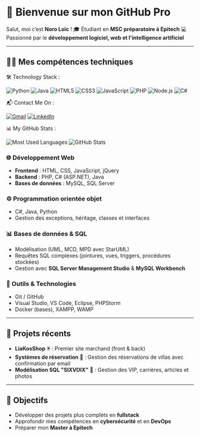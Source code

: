 # 👋 Bienvenue sur mon GitHub Pro

Salut, moi c’est **Noro Loïc** !
🎓 Étudiant en **MSC préparatoire à Epitech**
💻 Passionné par le **développement logiciel, web et l'intelligence artificiel**

---

## 🧑‍💻 Mes compétences techniques

🛠 Technology Stack :

![Python](https://img.shields.io/badge/-Python-3776AB?logo=python&logoColor=white)
![Java](https://img.shields.io/badge/-Java-007396?logo=java&logoColor=white)
![HTML5](https://img.shields.io/badge/-HTML5-E34F26?logo=html5&logoColor=white)
![CSS3](https://img.shields.io/badge/-CSS3-1572B6?logo=css3&logoColor=white)
![JavaScript](https://img.shields.io/badge/-JavaScript-F7DF1E?logo=javascript&logoColor=black)
![PHP](https://img.shields.io/badge/-PHP-777BB4?logo=php&logoColor=white)
![Node.js](https://img.shields.io/badge/-Node.js-339933?logo=node.js&logoColor=white)
![C#](https://img.shields.io/badge/-C%23-239120?logo=c-sharp&logoColor=white)

📬 Contact Me On :

[![Gmail](https://img.shields.io/badge/-Gmail-D14836?logo=gmail&logoColor=white)](mailto:loic.noro@epitech.eu)
[![LinkedIn](https://img.shields.io/badge/-LinkedIn-0A66C2?logo=linkedin&logoColor=white)](https://www.linkedin.com/in/loïc-noro-37290933a)

📊 My GitHub Stats :

![Most Used Languages](https://github-readme-stats.vercel.app/api/top-langs/?username=LoicEpitech&layout=compact&theme=radical)
![GitHub Stats](https://github-readme-stats.vercel.app/api?username=LoicEpitech&show_icons=true&theme=radical)



### 🌐 Développement Web

* **Frontend** : HTML, CSS, JavaScript, jQuery
* **Backend** : PHP, C# (ASP.NET), Java
* **Bases de données** : MySQL, SQL Server

### ⚙️ Programmation orientée objet

* C#, Java, Python
* Gestion des exceptions, héritage, classes et interfaces

### 📊 Bases de données & SQL

* Modélisation (UML, MCD, MPD avec StarUML)
* Requêtes SQL complexes (jointures, vues, triggers, procédures stockées)
* Gestion avec **SQL Server Management Studio** & **MySQL Workbench**

### 🔧 Outils & Technologies

* Git / GitHub
* Visual Studio, VS Code, Eclipse, PHPStorm
* Docker (bases), XAMPP, WAMP

---

## 🚀 Projets récents

* **LiaKosShop** 🖲️ : Premier site marchand (front & back)
* **Systèmes de réservation** 🏡 : Gestion des réservations de villas avec confirmation par email
* **Modélisation SQL "SIXVOIX"** 📰 : Gestion des VIP, carrières, articles et photos

---

## 🎯 Objectifs

* Développer des projets plus complets en **fullstack**
* Approfondir mes compétences en **cybersécurité** et en **DevOps**
* Préparer mon **Master à Epitech**



